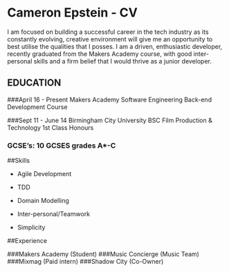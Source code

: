 # Cameron Epstein - CV

I am focused on building a successful career in the tech industry as its constantly evolving, creative environment will give me an opportunity to best utilise the qualities that I posses. I am a driven, enthusiastic developer, recently graduated from the Makers Academy course, with good inter-personal skills and a firm belief that I would thrive as a junior developer.

## EDUCATION

###April 16 - Present
Makers Academy 	Software Engineering
Back-end Development Course


###Sept 11 - June 14
Birmingham City University 	BSC Film Production & Technology
1st Class Honours

### GCSE’s: 10 GCSES grades A*-C

##Skills

* Agile Development

* TDD

* Domain Modelling

* Inter-personal/Teamwork

* Simplicity

##Experience

###Makers Academy (Student)
###Music Concierge (Music Team)
###Mixmag (Paid intern)
###Shadow City (Co-Owner)
